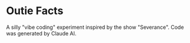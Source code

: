 # Outie Facts

A silly "vibe coding" experiment inspired by the show "Severance".
Code was generated by Claude AI.
